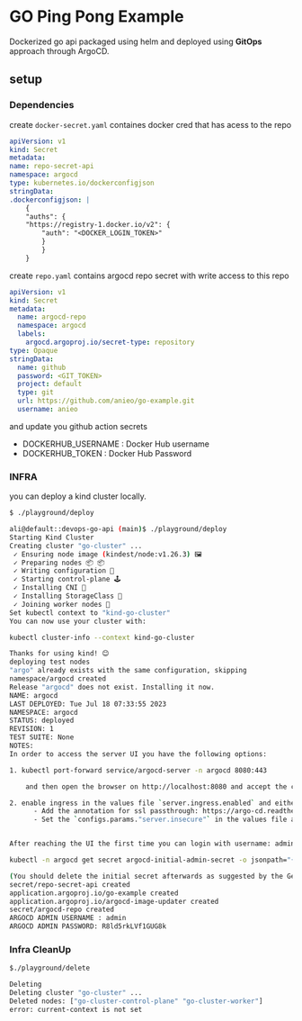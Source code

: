 # GO Ping Pong Example

Dockerized go api packaged using helm and deployed using **GitOps** approach through ArgoCD. 

## setup

### Dependencies  

create `docker-secret.yaml` containes docker cred that has acess to the repo 

```YAML
apiVersion: v1
kind: Secret
metadata:
name: repo-secret-api
namespace: argocd
type: kubernetes.io/dockerconfigjson
stringData:
.dockerconfigjson: |
    {
    "auths": {
    "https://registry-1.docker.io/v2": {
        "auth": "<DOCKER_LOGIN_TOKEN>"
        }
        }
    }
```

create `repo.yaml` contains argocd repo secret with write access to this repo

```YAML
apiVersion: v1
kind: Secret
metadata:
  name: argocd-repo
  namespace: argocd
  labels:
    argocd.argoproj.io/secret-type: repository
type: Opaque
stringData:
  name: github
  password: <GIT_TOKEN>
  project: default
  type: git
  url: https://github.com/anieo/go-example.git
  username: anieo
```

and update you github action secrets 

* DOCKERHUB_USERNAME : Docker Hub username
* DOCKERHUB_TOKEN : Docker Hub Password

### INFRA

you can deploy a kind cluster locally.

```BASH
$ ./playground/deploy

ali@default::devops-go-api (main)$ ./playground/deploy 
Starting Kind Cluster
Creating cluster "go-cluster" ...
 ✓ Ensuring node image (kindest/node:v1.26.3) 🖼
 ✓ Preparing nodes 📦 📦  
 ✓ Writing configuration 📜 
 ✓ Starting control-plane 🕹️ 
 ✓ Installing CNI 🔌 
 ✓ Installing StorageClass 💾 
 ✓ Joining worker nodes 🚜 
Set kubectl context to "kind-go-cluster"
You can now use your cluster with:

kubectl cluster-info --context kind-go-cluster

Thanks for using kind! 😊
deploying test nodes
"argo" already exists with the same configuration, skipping
namespace/argocd created
Release "argocd" does not exist. Installing it now.
NAME: argocd
LAST DEPLOYED: Tue Jul 18 07:33:55 2023
NAMESPACE: argocd
STATUS: deployed
REVISION: 1
TEST SUITE: None
NOTES:
In order to access the server UI you have the following options:

1. kubectl port-forward service/argocd-server -n argocd 8080:443

    and then open the browser on http://localhost:8080 and accept the certificate

2. enable ingress in the values file `server.ingress.enabled` and either
      - Add the annotation for ssl passthrough: https://argo-cd.readthedocs.io/en/stable/operator-manual/ingress/#option-1-ssl-passthrough
      - Set the `configs.params."server.insecure"` in the values file and terminate SSL at your ingress: https://argo-cd.readthedocs.io/en/stable/operator-manual/ingress/#option-2-multiple-ingress-objects-and-hosts


After reaching the UI the first time you can login with username: admin and the random password generated during the installation. You can find the password by running:

kubectl -n argocd get secret argocd-initial-admin-secret -o jsonpath="{.data.password}" | base64 -d

(You should delete the initial secret afterwards as suggested by the Getting Started Guide: https://argo-cd.readthedocs.io/en/stable/getting_started/#4-login-using-the-cli)
secret/repo-secret-api created
application.argoproj.io/go-example created
application.argoproj.io/argocd-image-updater created
secret/argocd-repo created
ARGOCD ADMIN USERNAME : admin 
ARGOCD ADMIN PASSWORD: R8ld5rkLVf1GUG8k

```

### Infra CleanUp

```BASH
$./playground/delete

Deleting
Deleting cluster "go-cluster" ...
Deleted nodes: ["go-cluster-control-plane" "go-cluster-worker"]
error: current-context is not set
```
